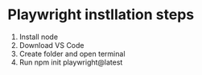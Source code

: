 # Playwright instllation steps

1. Install node
2. Download VS Code
2. Create folder and open terminal
3. Run npm init playwright@latest

 
